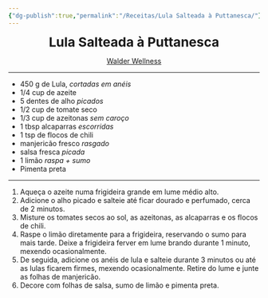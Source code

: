 ```yaml
---
{"dg-publish":true,"permalink":"/Receitas/Lula Salteada à Puttanesca/"}
---
```


<div style="text-align: center;"> <span style="font-size: 26px;"><b> Lula Salteada à Puttanesca </b></span> </div>

<span class="center"> <center> [Walder Wellness](https://www.walderwellness.com/healthy-puttanesca-style-sauteed-squid/#recipe) </center></span>

---
- 450 g de Lula, *cortadas em anéis*
- 1/4 cup de azeite
- 5 dentes de alho *picados*
- 1/2 cup de tomate seco
- 1/3 cup de azeitonas *sem caroço*
- 1 tbsp alcaparras *escorridas*
- 1 tsp de flocos de chili
- manjericão fresco *rasgado*
- salsa fresca *picada*
- 1 limão *raspa + sumo*
- Pimenta preta
---
1. Aqueça o azeite numa frigideira grande em lume médio alto.
2. Adicione o alho picado e salteie até ficar dourado e perfumado, cerca de 2 minutos.
3. Misture os tomates secos ao sol, as azeitonas, as alcaparras e os flocos de chili.
4. Raspe o limão diretamente para a frigideira, reservando o sumo para mais tarde. Deixe a frigideira ferver em lume brando durante 1 minuto, mexendo ocasionalmente.
5. De seguida, adicione os anéis de lula e salteie durante 3 minutos ou até as lulas ficarem firmes, mexendo ocasionalmente. Retire do lume e junte as folhas de manjericão.
6. Decore com folhas de salsa, sumo de limão e pimenta preta.